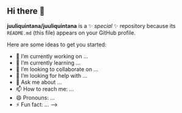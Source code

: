 ## Hi there 👋

<!--
I'm a passionate biochemist with a rich background in research and a keen eye for detail. Currently, I'm on an exciting journey to transition into the world of data analysis. My fascination with data and its power to drive insights and decisions has inspired me to pursue this path fervently.<br><br>I am committed to mastering the art and science of data analysis, and I am continuously expanding my skill set to achieve my goal of becoming a professional data analyst. With a strong foundation in scientific research, I bring a unique perspective to data analysis, blending analytical rigor with scientific curiosity.<br><br>I'm enthusiastic about leveraging data to solve complex problems and contribute to innovative projects. Let's connect and explore the possibilities of transforming data into actionable insights together!


## 🌐 Socials:
[![LinkedIn](https://img.shields.io/badge/LinkedIn-%230077B5.svg?logo=linkedin&logoColor=white)](https://linkedin.com/in/www.linkedin.com/in/julietaquintana) 

# 💻 Tech Stack:
![Python](https://img.shields.io/badge/python-3670A0?style=for-the-badge&logo=python&logoColor=ffdd54) ![NumPy](https://img.shields.io/badge/numpy-%23013243.svg?style=for-the-badge&logo=numpy&logoColor=white) ![Pandas](https://img.shields.io/badge/pandas-%23150458.svg?style=for-the-badge&logo=pandas&logoColor=white) ![MicrosoftSQLServer](https://img.shields.io/badge/Microsoft%20SQL%20Server-CC2927?style=for-the-badge&logo=microsoft%20sql%20server&logoColor=white) ![MySQL](https://img.shields.io/badge/mysql-4479A1.svg?style=for-the-badge&logo=mysql&logoColor=white) ![Power Bi](https://img.shields.io/badge/power_bi-F2C811?style=for-the-badge&logo=powerbi&logoColor=black) ![Azure](https://img.shields.io/badge/azure-%230072C6.svg?style=for-the-badge&logo=microsoftazure&logoColor=white)
# 📊 GitHub Stats:
![](https://github-readme-stats.vercel.app/api?username=juuliquintana&theme=dark&hide_border=false&include_all_commits=false&count_private=false)<br/>
![](https://github-readme-streak-stats.herokuapp.com/?user=juuliquintana&theme=dark&hide_border=false)<br/>
![](https://github-readme-stats.vercel.app/api/top-langs/?username=juuliquintana&theme=dark&hide_border=false&include_all_commits=false&count_private=false&layout=compact)

---
[![](https://visitcount.itsvg.in/api?id=juuliquintana&icon=0&color=0)](https://visitcount.itsvg.in)

<!-- Proudly created with GPRM ( https://gprm.itsvg.in ) -->
**juuliquintana/juuliquintana** is a ✨ _special_ ✨ repository because its `README.md` (this file) appears on your GitHub profile.

Here are some ideas to get you started:

- 🔭 I’m currently working on ...
- 🌱 I’m currently learning ...
- 👯 I’m looking to collaborate on ...
- 🤔 I’m looking for help with ...
- 💬 Ask me about ...
- 📫 How to reach me: ...
- 😄 Pronouns: ...
- ⚡ Fun fact: ...
-->
